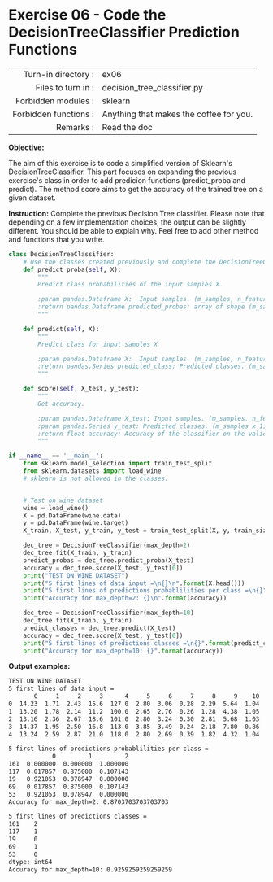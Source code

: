 # Exercise 06 - Code the DecisionTreeClassifier Prediction Functions

|                         |                    |
| -----------------------:| ------------------ |
|   Turn-in directory :   |  ex06              |
|   Files to turn in :    |  decision_tree_classifier.py |
|   Forbidden modules :   |  sklearn           |
|   Forbidden functions : |  Anything that makes the coffee for you. |
|   Remarks :             |  Read the doc      |


**Objective:**

The aim of this exercise is to code a simplified version of Sklearn's DecisionTreeClassifier.
This part focuses on expanding the previous exercise's class in order to add predicion functions (predict_proba and predict).
The method score aims to get the accuracy of the trained tree on a given dataset.

**Instruction:**
Complete the previous Decision Tree classifier. 
Please note that depending on a few implementation choices, the output can be slightly different. You should be able to explain why.
Feel free to add other method and functions that you write.

```python
class DecisionTreeClassifier:
    # Use the classes created previously and complete the DecisionTreeClassifier class with these 3 methods
    def predict_proba(self, X):
        """
        Predict class probabilities of the input samples X.

        :param pandas.Dataframe X:  Input samples. (m_samples, n_features)
        :return pandas.Dataframe predicted_probas: array of shape (m_samples, c_classes)
        """

    def predict(self, X):
        """
        Predict class for input samples X

        :param pandas.Dataframe X:  Input samples. (m_samples, n_features)
        :return pandas.Series predicted_class: Predicted classes. (m_samples x 1)
        """

    def score(self, X_test, y_test):
        """
        Get accuracy.

        :param pandas.Dataframe X_test: Input samples. (m_samples, n_features)
        :param pandas.Series y_test: Predicted classes. (m_samples x 1)
        :return float accuracy: Accuracy of the classifier on the validation set given.
        """

if __name__ == '__main__':
    from sklearn.model_selection import train_test_split
    from sklearn.datasets import load_wine 
    # sklearn is not allowed in the classes.


    # Test on wine dataset
    wine = load_wine()
    X = pd.DataFrame(wine.data)
    y = pd.DataFrame(wine.target)
    X_train, X_test, y_train, y_test = train_test_split(X, y, train_size=0.7, random_state=1)

    dec_tree = DecisionTreeClassifier(max_depth=2)
    dec_tree.fit(X_train, y_train)
    predict_probas = dec_tree.predict_proba(X_test)
    accuracy = dec_tree.score(X_test, y_test[0])
    print("TEST ON WINE DATASET")
    print("5 first lines of data input =\n{}\n".format(X.head()))
    print("5 first lines of predictions probablilities per class =\n{}".format(predict_probas.head()))
    print("Accuracy for max_depth=2: {}\n".format(accuracy))

    dec_tree = DecisionTreeClassifier(max_depth=10)
    dec_tree.fit(X_train, y_train)
    predict_classes = dec_tree.predict(X_test)
    accuracy = dec_tree.score(X_test, y_test[0])
    print("5 first lines of predictions classes =\n{}".format(predict_classes.head()))
    print("Accuracy for max_depth=10: {}".format(accuracy))
```


**Output examples:**
```bash
TEST ON WINE DATASET
5 first lines of data input =
       0     1     2     3      4     5     6     7     8     9    10    11      12
0  14.23  1.71  2.43  15.6  127.0  2.80  3.06  0.28  2.29  5.64  1.04  3.92  1065.0
1  13.20  1.78  2.14  11.2  100.0  2.65  2.76  0.26  1.28  4.38  1.05  3.40  1050.0
2  13.16  2.36  2.67  18.6  101.0  2.80  3.24  0.30  2.81  5.68  1.03  3.17  1185.0
3  14.37  1.95  2.50  16.8  113.0  3.85  3.49  0.24  2.18  7.80  0.86  3.45  1480.0
4  13.24  2.59  2.87  21.0  118.0  2.80  2.69  0.39  1.82  4.32  1.04  2.93   735.0

5 first lines of predictions probablilities per class =
            0         1         2
161  0.000000  0.000000  1.000000
117  0.017857  0.875000  0.107143
19   0.921053  0.078947  0.000000
69   0.017857  0.875000  0.107143
53   0.921053  0.078947  0.000000
Accuracy for max_depth=2: 0.8703703703703703

5 first lines of predictions classes =
161    2
117    1
19     0
69     1
53     0
dtype: int64
Accuracy for max_depth=10: 0.9259259259259259
```
